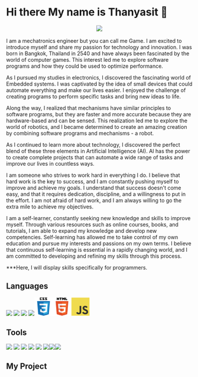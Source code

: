 <h1>Hi there My name is Thanyasit 👋</h1>
<p align="center">
<img src="https://upload.wikimedia.org/wikipedia/commons/thumb/6/6e/Mecha_workaround.svg/1200px-Mecha_workaround.svg.png" width="300">
</p>

I am a mechatronics engineer but you can call me Game. I am excited to introduce myself and share my passion for technology and innovation. I was born in Bangkok, Thailand in 2540 and have always been fascinated by the world of computer games. This interest led me to explore software programs and how they could be used to optimize performance.

As I pursued my studies in electronics, I discovered the fascinating world of Embedded systems. I was captivated by the idea of small devices that could automate everything and make our lives easier. I enjoyed the challenge of creating programs to perform specific tasks and bring new ideas to life.

Along the way, I realized that mechanisms have similar principles to software programs, but they are faster and more accurate because they are hardware-based and can be sensed. This realization led me to explore the world of robotics, and I became determined to create an amazing creation by combining software programs and mechanisms - a robot.

As I continued to learn more about technology, I discovered the perfect blend of these three elements in Artificial Intelligence (AI). AI has the power to create complete projects that can automate a wide range of tasks and improve our lives in countless ways.

I am someone who strives to work hard in everything I do. I believe that hard work is the key to success, and I am constantly pushing myself to improve and achieve my goals. I understand that success doesn't come easy, and that it requires dedication, discipline, and a willingness to put in the effort. I am not afraid of hard work, and I am always willing to go the extra mile to achieve my objectives.

I am a self-learner, constantly seeking new knowledge and skills to improve myself. Through various resources such as online courses, books, and tutorials, I am able to expand my knowledge and develop new competencies. Self-learning has allowed me to take control of my own education and pursue my interests and passions on my own terms. I believe that continuous self-learning is essential in a rapidly changing world, and I am committed to developing and refining my skills through this process.

***Here, I will display skills specifically for programmers.

<h2>Languages</h2>

<img src="https://upload.wikimedia.org/wikipedia/commons/thumb/1/18/ISO_C%2B%2B_Logo.svg/1822px-ISO_C%2B%2B_Logo.svg.png" width="50">&nbsp;<img src="https://upload.wikimedia.org/wikipedia/commons/thumb/c/c3/Python-logo-notext.svg/1200px-Python-logo-notext.svg.png" width="50">&nbsp;<img src="https://cdn.worldvectorlogo.com/logos/c-1.svg" width="50">&nbsp;<img src="https://encrypted-tbn0.gstatic.com/images?q=tbn:ANd9GcSEP5qP63YWdtCWRKO42_6JYgnZTaUh-HqWGA&usqp=CAU" width="50"><img src="https://raw.githubusercontent.com/devicons/devicon/master/icons/css3/css3-original-wordmark.svg" width="50"><img src="https://raw.githubusercontent.com/devicons/devicon/master/icons/html5/html5-original-wordmark.svg" width="50"><img src="https://raw.githubusercontent.com/devicons/devicon/master/icons/javascript/javascript-original.svg" width="50">



<h2>Tools</h2>

<img src="https://olimex.files.wordpress.com/2017/06/arduino-logo-circle-thumb.png?w=584" width="50">&nbsp;<img src="https://pic4.zhimg.com/v2-5ee59ad347ccef2d6fa2e030b014da3f_ipico.jpg" width="50">&nbsp;<img src="https://encrypted-tbn0.gstatic.com/images?q=tbn:ANd9GcSUT9MI40D8PZ6BJRiWgfpMxXV2p6bBW1EisAgXeDglLKUSSsOLHOJysY5epyb0SlAeM5k&usqp=CAU" width="50">&nbsp;<img src="https://encrypted-tbn0.gstatic.com/images?q=tbn:ANd9GcRv90odFZigOXVqzpieh2RrNhDEB5VRrcZTGyLQ8gLs7fDNii-INElQiTdOe9IDPVq6TR4&usqp=CAU" width="50">&nbsp;<img src="https://camo.githubusercontent.com/b861b92581ad5a7b81147073d729eda727f71985d72f3dd198e0afd792a6f9de/68747470733a2f2f7777772e766563746f726c6f676f2e7a6f6e652f6c6f676f732f74656e736f72666c6f772f74656e736f72666c6f772d69636f6e2e737667" width="50">&nbsp;<img src="https://encrypted-tbn0.gstatic.com/images?q=tbn:ANd9GcS5ygaaX2L3hje4OFM6PnE_MZfiarfSkvU-l7JNvjAwLOqqDZzxJW0Wb17DJN1j0w8ZOiY&usqp=CAU" width="50"><img src="https://encrypted-tbn0.gstatic.com/images?q=tbn:ANd9GcTKwnziTwVcL7pPn1fPvVVnx--2UdIrlSGRaQ&usqp=CAU" width="70"><img src="https://encrypted-tbn0.gstatic.com/images?q=tbn:ANd9GcS_n9APHG2SZT_sNZvh28eD7Gkgfq2gqFvXdg&usqp=CAU" width="50">

<h2>My Project</h2>



<!--
**Thanyasit/Thanyasit** is a ✨ _special_ ✨ repository because its `README.md` (this file) appears on your GitHub profile.

Here are some ideas to get you started:

- 🔭 I’m currently working on ...
- 🌱 I’m currently learning ...
- 👯 I’m looking to collaborate on ...
- 🤔 I’m looking for help with ...
- 💬 Ask me about ...
- 📫 How to reach me: ...
- 😄 Pronouns: ...
- ⚡ Fun fact: ...
-->
